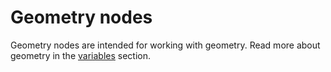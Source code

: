 # Geometry nodes

Geometry nodes are intended for working with geometry. Read more about geometry in the [variables](/layers/variables) section.
